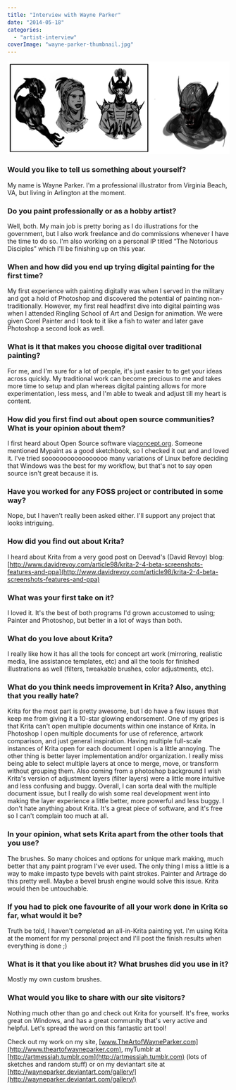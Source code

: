 ```yaml
---
title: "Interview with Wayne Parker"
date: "2014-05-18"
categories: 
  - "artist-interview"
coverImage: "wayne-parker-thumbnail.jpg"
---
```


![Sketches by Wayne Parker](images/krita_sketches_by_wayneparker-d7cgase.png)

### Would you like to tell us something about yourself?

My name is Wayne Parker. I'm a professional illustrator from Virginia Beach, VA, but living in Arlington at the moment.

### Do you paint professionally or as a hobby artist?

Well, both. My main job is pretty boring as I do illustrations for the government, but I also work freelance and do commissions whenever I have the time to do so. I'm also working on a personal IP titled “The Notorious Disciples” which I'll be finishing up on this year.

### When and how did you end up trying digital painting for the first time?

My first experience with painting digitally was when I served in the military and got a hold of Photoshop and discovered the potential of painting non-traditionally. However, my first real headfirst dive into digital painting was when I attended Ringling School of Art and Design for animation. We were given Corel Painter and I took to it like a fish to water and later gave Photoshop a second look as well.

### What is it that makes you choose digital over traditional painting?

For me, and I'm sure for a lot of people, it's just easier to to get your ideas across quickly. My traditional work can become precious to me and takes more time to setup and plan whereas digital painting allows for more experimentation, less mess, and I'm able to tweak and adjust till my heart is content.

### How did you first find out about open source communities? What is your opinion about them?

I first heard about Open Source software via[concept.org](http://concept.org). Someone mentioned Mypaint as a good sketchbook, so I checked it out and and loved it. I've tried sooooooooooooooooo many variations of Linux before deciding that Windows was the best for my workflow, but that's not to say open source isn't great because it is.

### Have you worked for any FOSS project or contributed in some way?

Nope, but I haven't really been asked either. I'll support any project that looks intriguing.

### How did you find out about Krita?

I heard about Krita from a very good post on Deevad's (David Revoy) blog:[http://www.davidrevoy.com/article98/krita-2-4-beta-screenshots-features-and-ppa](http://www.davidrevoy.com/article98/krita-2-4-beta-screenshots-features-and-ppa)

### What was your first take on it?

I loved it. It's the best of both programs I'd grown accustomed to using; Painter and Photoshop, but better in a lot of ways than both.

### What do you love about Krita?

I really like how it has all the tools for concept art work (mirroring, realistic media, line assistance templates, etc) and all the tools for finished illustrations as well (filters, tweakable brushes, color adjustments, etc).

### What do you think needs improvement in Krita? Also, anything that you really hate?

Krita for the most part is pretty awesome, but I do have a few issues that keep me from giving it a 10-star glowing endorsement. One of my gripes is that Krita can't open multiple documents within one instance of Krita. In Photoshop I open multiple documents for use of reference, artwork comparison, and just general inspiration. Having multiple full-scale instances of Krita open for each document I open is a little annoying. The other thing is better layer implementation and/or organization. I really miss being able to select multiple layers at once to merge, move, or transform without grouping them. Also coming from a photoshop background I wish Krita's version of adjustment layers (filter layers) were a little more intuitive and less confusing and buggy. Overall, I can sorta deal with the multiple document issue, but I really do wish some real development went into making the layer experience a little better, more powerful and less buggy. I don't hate anything about Krita. It's a great piece of software, and it's free so I can't complain too much at all.

### In your opinion, what sets Krita apart from the other tools that you use?

The brushes. So many choices and options for unique mark making, much better that any paint program I've ever used. The only thing I miss a little is a way to make impasto type bevels with paint strokes. Painter and Artrage do this pretty well. Maybe a bevel brush engine would solve this issue. Krita would then be untouchable.

### If you had to pick one favourite of all your work done in Krita so far, what would it be?

Truth be told, I haven't completed an all-in-Krita painting yet. I'm using Krita at the moment for my personal project and I'll post the finish results when everything is done ;)

### What is it that you like about it? What brushes did you use in it?

Mostly my own custom brushes.

### What would you like to share with our site visitors?

Nothing much other than go and check out Krita for yourself. It's free, works great on Windows, and has a great community that's very active and helpful. Let's spread the word on this fantastic art tool!

Check out my work on my site, [www.TheArtofWayneParker.com](http://www.theartofwayneparker.com), myTumblr at [http://artmessiah.tumblr.com](http://artmessiah.tumblr.com) (lots of sketches and random stuff) or on my deviantart site at [http://wayneparker.deviantart.com/gallery/](http://wayneparker.deviantart.com/gallery/)
